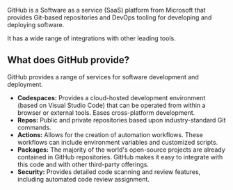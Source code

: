 GitHub is a Software as a service (SaaS) platform from Microsoft that provides Git-based repositories and DevOps tooling for developing and deploying software.

It has a wide range of integrations with other leading tools.

## What does GitHub provide?

GitHub provides a range of services for software development and deployment.

 -  **Codespaces:** Provides a cloud-hosted development environment (based on Visual Studio Code) that can be operated from within a browser or external tools. Eases cross-platform development.
 -  **Repos:** Public and private repositories based upon industry-standard Git commands.
 -  **Actions:** Allows for the creation of automation workflows. These workflows can include environment variables and customized scripts.
 -  **Packages:** The majority of the world's open-source projects are already contained in GitHub repositories. GitHub makes it easy to integrate with this code and with other third-party offerings.
 -  **Security:** Provides detailed code scanning and review features, including automated code review assignment.
